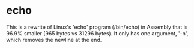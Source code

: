 echo
===
This is a rewrite of Linux's 'echo' program (/bin/echo) in Assembly that is 96.9% smaller (965 bytes vs 31296 bytes). It only has one argument, '-n', which removes the newline at the end.
